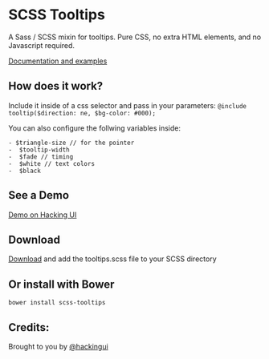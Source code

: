 SCSS Tooltips
===========

A Sass / SCSS mixin for tooltips. Pure CSS, no extra HTML elements, and no Javascript required. 

[Documentation and examples](http://hackingui.com/front-end/scss-tooltips/)

How does it work?
-----------
Include it inside of a css selector and pass in your parameters:
```@include tooltip($direction: ne, $bg-color: #000);```

You can also configure the follwing variables inside:
```
- $triangle-size // for the pointer
-  $tooltip-width
-  $fade // timing
-  $white // text colors
-  $black
```

See a Demo
-----------
[Demo on Hacking UI](http://hackingui.com/front-end/scss-tooltips/)


Download
-----------
[Download](http://hackingui.com/front-end/scss-tooltips/) and add the tooltips.scss file to your SCSS directory

Or install with Bower
-----------
`bower install scss-tooltips`


Credits:
-----------
Brought to you by [@hackingui](http://twitter.com/hackingui)